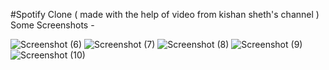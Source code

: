 #Spotify Clone ( made with the help of video from kishan sheth's channel )
Some Screenshots - 

![Screenshot (6)](https://github.com/itsparvizal/spotify-web-/assets/103477145/92e785e3-2c48-4c8b-b2d6-696b8b8c818e)
![Screenshot (7)](https://github.com/itsparvizal/spotify-web-/assets/103477145/18cf0b30-7ab9-4ef0-94a7-0f1d2e852fd8)
![Screenshot (8)](https://github.com/itsparvizal/spotify-web-/assets/103477145/e8c4f7a8-be58-4385-b834-33e669384f18)
![Screenshot (9)](https://github.com/itsparvizal/spotify-web-/assets/103477145/589c98b1-9964-4161-a412-db46364ef768)
![Screenshot (10)](https://github.com/itsparvizal/spotify-web-/assets/103477145/ea296bdc-13df-42fe-a64f-b2e1313d06e1)

